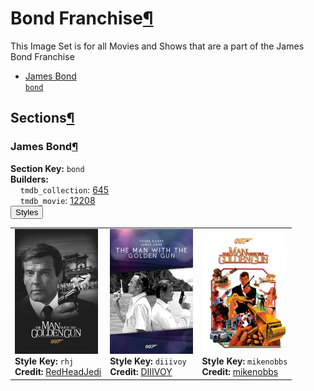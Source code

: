<h1 id="bond-franchise">Bond Franchise<a class="headerlink" href="#bond-franchise" title="Permalink to this heading">¶</a></h1>
This Image Set is for all Movies and Shows that are a part of the James Bond Franchise

<ul class="images-index-table">
  <li><a href="#james-bond"><div class="images-inline-link">James Bond<br><code>bond</code></div></a></li>
</ul>

<h2 id="sections">Sections<a class="headerlink" href="#sections" title="Permalink to this heading">¶</a></h2>
<h3 id="james-bond">James Bond<a class="headerlink" href="#james-bond" title="Permalink to this heading">¶</a></h3>
<strong>Section Key:</strong> <code>bond</code>
<br><strong>Builders:</strong>
<br>
&nbsp;&nbsp;&nbsp;&nbsp;<code>tmdb_collection</code>: <a href="https://www.themoviedb.org/collection/645" target="_blank" rel="noopener noreferrer">645</a><br>
&nbsp;&nbsp;&nbsp;&nbsp;<code>tmdb_movie</code>: <a href="https://www.themoviedb.org/movie/12208" target="_blank" rel="noopener noreferrer">12208</a><br>
</ul>
<button class="image-accordion">Styles</button>
<div class="image-panel">
  <table class="image-table">
    <tr>
      <td>
        <div>
          <a href="https://theposterdb.com/set/107797" target="_blank" rel="noopener noreferrer"><img src="https://raw.githubusercontent.com/meisnate12/PMM-Image-Sets/master/bond/styles/bond/rhj.jpg" height="200"/></a><br>
          <strong>Style Key:</strong> <code>rhj</code><br>
          <strong>Credit:</strong> <a href="https://theposterdb.com/set/107797" target="_blank" rel="noopener noreferrer">RedHeadJedi</a><br>
        </div>
      </td>
      <td>
        <div>
          <a href="https://theposterdb.com/set/15842" target="_blank" rel="noopener noreferrer"><img src="https://raw.githubusercontent.com/meisnate12/PMM-Image-Sets/master/bond/styles/bond/diiivoy.jpg" height="200"/></a><br>
          <strong>Style Key:</strong> <code>diiivoy</code><br>
          <strong>Credit:</strong> <a href="https://theposterdb.com/set/15842" target="_blank" rel="noopener noreferrer">DIIIVOY</a><br>
        </div>
      </td>
      <td>
        <div>
          <a href="https://theposterdb.com/set/641" target="_blank" rel="noopener noreferrer"><img src="https://raw.githubusercontent.com/meisnate12/PMM-Image-Sets/master/bond/styles/bond/mikenobbs.jpg" height="200"/></a><br>
          <strong>Style Key:</strong> <code>mikenobbs</code><br>
          <strong>Credit:</strong> <a href="https://theposterdb.com/set/641" target="_blank" rel="noopener noreferrer">mikenobbs</a><br>
        </div>
      </td>
    </tr>
  </table>
</div>

